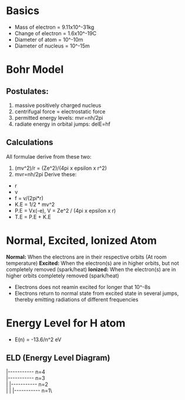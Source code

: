 # Basics
- Mass of electron = 9.11x10^-31kg
- Change of electron = 1.6x10^-19C
- Diameter of atom = 10^-10m
- Diameter of nucleus = 10^-15m

# Bohr Model
## Postulates:
1. massive positively charged nucleus
2. centrifugal force = electrostatic force
3. permitted energy levels: mvr=nh/2pi
4. radiate energy in orbital jumps: delE=hf
## Calculations
All formulae derive from these two:
1. (mv^2)/r = (Ze^2)/(4pi x epsilon x r^2)
2. mvr=nh/2pi
Derive these:
- r
- v
- f = v/(2pi*r)
- K.E = 1/2 * mv^2
- P.E = Vx(-e), V = Ze^2 / (4pi x epsilon x r)
- T.E = P.E + K.E

# Normal, Excited, Ionized Atom
**Normal:** When the electrons are in their respective orbits (At room temperature)
**Excited:** When the electron(s) are in higher orbits, but not completely removed (spark/heat)
**Ionized:** When the electron(s) are in higher orbits completely removed (spark/heat)
- Electrons does not reamin excited for longer that 10^-8s
- Electrons return to normal state from excited state in several jumps, thereby emitting radiations of different frequencies

# Energy Level for H atom
- E(n) = -13.6/n^2 eV
## ELD (Energy Level Diagram)
|----------- n=4\
|----------- n=3\
|
|----------- n=2\
|
|
|----------- n=1\

